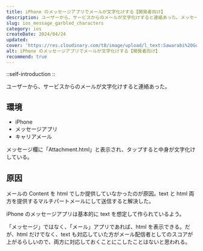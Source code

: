 ```yaml
---
title: iPhone のメッセージアプリでメールが文字化けする【開発者向け】
description: ユーザーから、サービスからのメールが文字化けすると連絡あった。メッセージ欄に「Attachment.html」と表示され、タップすると中身が文字化けしている。メールの Content を html でしか提供していなかったのが原因。
slug: ios_message_garbled_characters
category: ios
createDate: 2024/04/24
updated: 
cover: 'https://res.cloudinary.com/t8/image/upload/l_text:Sawarabi%20Gothic_80_bold:iPhone のメッセージアプリでメールが文字化けする【開発者向け】,co_rgb:fff,w_620,c_fit/v1712091289/ogp_image_zorhlz.png'
alt: iPhone のメッセージアプリでメールが文字化けする【開発者向け】
recommend: true
---
```



::self-introduction
::



ユーザーから、サービスからのメールが文字化けすると連絡あった。

## 環境
- iPhone
- メッセージアプリ
- キャリアメール

メッセージ欄に「Attachment.html」と表示され、タップすると中身が文字化けしている。

## 原因

メールの Content を html でしか提供していなかったのが原因。text と html 両方を提供するマルチパートメールにして送信すると解決した。

iPhone のメッセージアプリは基本的に text を想定して作られているよう。

「メッセージ」ではなく、「メール」アプリであれば、html を表示できる。だが、html だけでなく、text も対応していた方がメール配信者としてのスコアが上がるらしいので、両方に対応しておくことにこしたことはないと思われる。